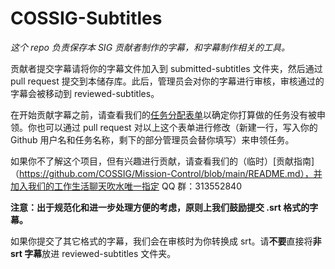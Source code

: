 # COSSIG-Subtitles
_这个 repo 负责保存本 SIG 贡献者制作的字幕，和字幕制作相关的工具。_

贡献者提交字幕请将你的字幕文件加入到 submitted-subtitles 文件夹，然后通过 pull request 提交到本储存库。此后，管理员会对你的字幕进行审核，审核通过的字幕会被移动到 reviewed-subtitles。

在开始贡献字幕之前，请查看我们的[任务分配表单](https://github.com/COSSIG/Mission-Control/blob/main/mission-status.csv)以确定你打算做的任务没有被申领。你也可以通过 pull request 对以上这个表单进行修改（新建一行，写入你的 Github 用户名和任务名称，剩下的部分管理员会替你填写）来申领任务。

如果你不了解这个项目，但有兴趣进行贡献，请查看我们的（临时）[贡献指南]（https://github.com/COSSIG/Mission-Control/blob/main/README.md），并加入我们的工作生活聊天吹水唯一指定 QQ 群：313552840


**注意：出于规范化和进一步处理方便的考虑，原则上我们鼓励提交 .srt 格式的字幕。**

如果你提交了其它格式的字幕，我们会在审核时为你转换成 srt。请**不要**直接将**非 srt 字幕**放进 reviewed-subtitles 文件夹。
